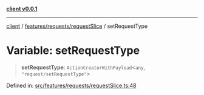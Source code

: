 [**client v0.0.1**](../../../../README.md)

***

[client](../../../../README.md) / [features/requests/requestSlice](../README.md) / setRequestType

# Variable: setRequestType

> **setRequestType**: `ActionCreatorWithPayload`\<`any`, `"request/setRequestType"`\>

Defined in: [src/features/requests/requestSlice.ts:48](https://github.com/petelc/WMS/blob/0ba5e61a5ede3de744df1a5839724fa19a2a534f/client/src/features/requests/requestSlice.ts#L48)
